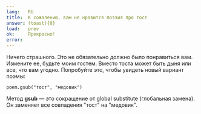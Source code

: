 ```yaml
---
lang:   RU
title:  К сожалению, вам не нравится поэзия про тост
answer: (toast){0}
load:   prev
ok:     Прекрасно!
error:  
---
```


Ничего страшного. Это не обязательно должно было понравиться вам. Измените ее,
будьте моим гостем. Вместо тоста может быть дыня или все, что вам угодно.
Попробуйте это, чтобы увидеть новый вариант поэмы:

    poem.gsub("тост", "медовик")

Метод __gsub__ &mdash; это сокращение от global substitute (глобальная замена).
Он заменяет все совпадения "тост" на "медовик".
